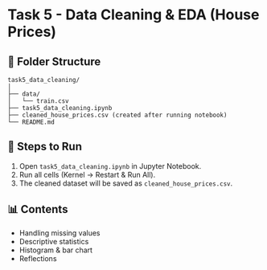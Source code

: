 # Task 5 - Data Cleaning & EDA (House Prices)

## 📂 Folder Structure
```
task5_data_cleaning/
│
├── data/
│   └── train.csv
├── task5_data_cleaning.ipynb
├── cleaned_house_prices.csv (created after running notebook)
└── README.md
```

## 🚀 Steps to Run
1. Open `task5_data_cleaning.ipynb` in Jupyter Notebook.
2. Run all cells (Kernel → Restart & Run All).
3. The cleaned dataset will be saved as `cleaned_house_prices.csv`.

## 📊 Contents
- Handling missing values
- Descriptive statistics
- Histogram & bar chart
- Reflections
